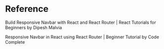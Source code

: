 # Reference

Build Responsive Navbar with React and React Router | React Tutorials for Beginners by Dipesh Malvia

Responsive Navbar in React using React Router | Beginner Tutorial
by Code Complete